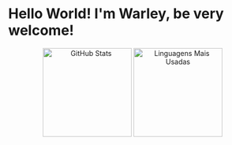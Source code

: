 # Hello World! I'm Warley, be very welcome!

<div align="center">
  <img height="180em" src="https://github-readme-stats.vercel.app/api?username=warley004&show_icons=true&theme=radical" alt="GitHub Stats" />
  <img height="180em" src="https://github-readme-stats.vercel.app/api/top-langs/?username=warley004&layout=compact&theme=radical" alt="Linguagens Mais Usadas" />
</div>

<div align="center">
  <i class="fab fa-html5" style="font-size:24px;color:#E34F26;"></i>
  <i class="fab fa-css3-alt" style="font-size:24px;color:#1572B6;"></i>
  <i class="fab fa-js-square" style="font-size:24px;color:#F7DF1E;"></i>
</div>

